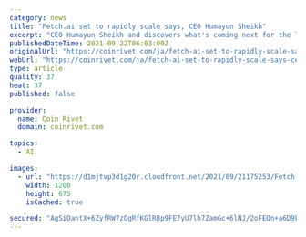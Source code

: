 ```yaml
---
category: news
title: "Fetch.ai set to rapidly scale says, CEO Humayun Sheikh"
excerpt: "CEO Humayun Sheikh and discovers what's coming next for the leading blockchain artificial intelligence company."
publishedDateTime: 2021-09-22T06:03:00Z
originalUrl: "https://coinrivet.com/ja/fetch-ai-set-to-rapidly-scale-says-ceo-humayun-sheikh/"
webUrl: "https://coinrivet.com/ja/fetch-ai-set-to-rapidly-scale-says-ceo-humayun-sheikh/"
type: article
quality: 37
heat: 37
published: false

provider:
  name: Coin Rivet
  domain: coinrivet.com

topics:
  - AI

images:
  - url: "https://d1mjtvp3d1g20r.cloudfront.net/2021/09/21175253/Fetch-AI-blockchain.jpg"
    width: 1200
    height: 675
    isCached: true

secured: "AgSiOantX+6ZyfRW7zOgRfKGlR8p9FE7yU7lh7ZamGc+6lNJ/2oFEOn+a6D9kEZSgNfrmYQlg4kbXCz9Rn3AIjyKoCQqPMnA43sUpOOxhb3etlrHuPzAeddqEkIPZbvlrpfArCHBCYqoWS4Boe0Mat4D5X87cihMvnTpIKfZySPshmZRVM6iqyt9QapXdo3nM371k/PP7T00U71cJ26PhsDEmeAthcedlh2YcO8PdBpJJQ1iODbBG7JNLLP3YxY+pXQrlygccekDRkOptUxQtIT0jT82Xq7Jg8rWXErbgg7K9ZFr31Xq2bEW0vZ0IQ1uZi+GLzDw4NsyKIzOOIb5pgPwHe6Xd8IJGZUhK1fZ+Xo=;PNs0j9Fjz2ASVk32zqdLUw=="
---
```


